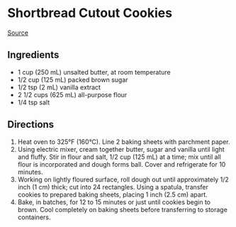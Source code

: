 # Shortbread Cutout Cookies

[Source](http://lindttheseason.ca/recipes/classic-lindt-shortbread-sea-salt/)

## Ingredients
- 1 cup (250 mL) unsalted butter, at room temperature
- 1/2 cup (125 mL) packed brown sugar
- 1/2 tsp (2 mL) vanilla extract
- 2 1/2 cups (625 mL) all-purpose flour
- 1/4 tsp salt

## Directions
1. Heat oven to 325°F (160°C). Line 2 baking sheets with parchment paper.
2. Using electric mixer, cream together butter, sugar and vanilla until light and fluffy. Stir in flour and salt, 1/2 cup (125 mL) at a time; mix until all flour is incorporated and dough forms ball. Cover and refrigerate for 10 minutes.
3. Working on lightly floured surface, roll dough out until approximately 1/2 inch (1 cm) thick; cut into 24 rectangles. Using a spatula, transfer cookies to prepared baking sheets, placing 1 inch (2.5 cm) apart.
4. Bake, in batches, for 12 to 15 minutes or just until cookies begin to brown. Cool completely on baking sheets before transferring to storage containers.
